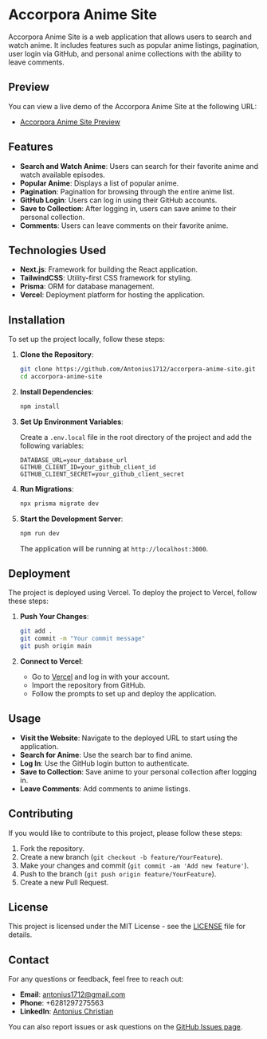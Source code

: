 # Accorpora Anime Site

Accorpora Anime Site is a web application that allows users to search and watch anime. It includes features such as popular anime listings, pagination, user login via GitHub, and personal anime collections with the ability to leave comments.

## Preview

You can view a live demo of the Accorpora Anime Site at the following URL:

- [Accorpora Anime Site Preview](https://accorpora-anime-site.vercel.app/)

## Features

- **Search and Watch Anime**: Users can search for their favorite anime and watch available episodes.
- **Popular Anime**: Displays a list of popular anime.
- **Pagination**: Pagination for browsing through the entire anime list.
- **GitHub Login**: Users can log in using their GitHub accounts.
- **Save to Collection**: After logging in, users can save anime to their personal collection.
- **Comments**: Users can leave comments on their favorite anime.

## Technologies Used

- **Next.js**: Framework for building the React application.
- **TailwindCSS**: Utility-first CSS framework for styling.
- **Prisma**: ORM for database management.
- **Vercel**: Deployment platform for hosting the application.

## Installation

To set up the project locally, follow these steps:

1. **Clone the Repository**:

    ```bash
    git clone https://github.com/Antonius1712/accorpora-anime-site.git
    cd accorpora-anime-site
    ```

2. **Install Dependencies**:

    ```bash
    npm install
    ```

3. **Set Up Environment Variables**:

    Create a `.env.local` file in the root directory of the project and add the following variables:

    ```env
    DATABASE_URL=your_database_url
    GITHUB_CLIENT_ID=your_github_client_id
    GITHUB_CLIENT_SECRET=your_github_client_secret
    ```

4. **Run Migrations**:

    ```bash
    npx prisma migrate dev
    ```

5. **Start the Development Server**:

    ```bash
    npm run dev
    ```

    The application will be running at `http://localhost:3000`.

## Deployment

The project is deployed using Vercel. To deploy the project to Vercel, follow these steps:

1. **Push Your Changes**:

    ```bash
    git add .
    git commit -m "Your commit message"
    git push origin main
    ```

2. **Connect to Vercel**:

    - Go to [Vercel](https://vercel.com/) and log in with your account.
    - Import the repository from GitHub.
    - Follow the prompts to set up and deploy the application.

## Usage

- **Visit the Website**: Navigate to the deployed URL to start using the application.
- **Search for Anime**: Use the search bar to find anime.
- **Log In**: Use the GitHub login button to authenticate.
- **Save to Collection**: Save anime to your personal collection after logging in.
- **Leave Comments**: Add comments to anime listings.

## Contributing

If you would like to contribute to this project, please follow these steps:

1. Fork the repository.
2. Create a new branch (`git checkout -b feature/YourFeature`).
3. Make your changes and commit (`git commit -am 'Add new feature'`).
4. Push to the branch (`git push origin feature/YourFeature`).
5. Create a new Pull Request.

## License

This project is licensed under the MIT License - see the [LICENSE](LICENSE) file for details.

## Contact

For any questions or feedback, feel free to reach out:

- **Email**: antonius1712@gmail.com
- **Phone**: +6281297275563
- **LinkedIn**: [Antonius Christian](https://www.linkedin.com/in/antonius-christian/)

You can also report issues or ask questions on the [GitHub Issues page](https://github.com/Antonius1712/accorpora-anime-site/issues).

